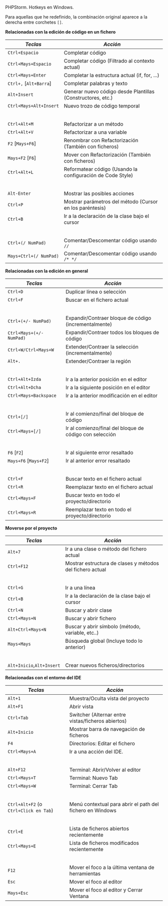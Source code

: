 PHPStorm. Hotkeys en Windows.

Para aquellas que he redefinido, la combinación original aparece a la derecha entre corchetes `[]`.

**Relacionadas con la edición de código en un fichero**   

| *Teclas*                                        | *Acción*                                                   |  
|-------------------------------------------------|----------                                                  |  
| `Ctrl+Espacio`                                  | Completar código                                           |  
| `Ctrl+Mays+Espacio`                             | Completar código (Filtrado al contexto actual)             |  
| `Ctrl+Mays+Enter`                               | Completar la estructura actual (if, for, ...)              |  
| `Ctrl+,` [`Alt+Barra`]                          | Completar palabras y texto                                 |  
| `Alt+Insert`                                    | Generar nuevo código desde Plantillas (Constructores, etc.)|
| `Ctrl+Mays+Alt+Insert`                          | Nuevo trozo de código temporal                             |  
| &nbsp;                                          | &nbsp;                                                     |
|                                                 |                                                            |
| `Ctrl+Alt+M`                                    | Refactorizar a un método                                   |
| `Ctrl+Alt+V`                                    | Refactorizar a una variable                                |
| `F2` [`Mays+F6`]                                | Renombrar con Refactorización (También con ficheros)       |
| `Mays+F2` [`F6`]                                | Mover con Refactorización (También con ficheros)           |
| `Ctrl+Alt+L`                                    | Reformatear código (Usando la configuración de Code Style) |
| &nbsp;                                          | &nbsp;                                                     |
|                                                 |                                                            |
| `Alt-Enter`                                     | Mostrar las posibles acciones                              |  
| `Ctrl+P`                                        | Mostrar parámetros del método (Cursor en los paréntesis)   |
| `Ctrl+B`                                        | Ir a la declaración de la clase bajo el cursor             |
| &nbsp;                                          | &nbsp;                                                     |
|                                                 |                                                            |
| `Ctrl+(/ NumPad)`                               | Comentar/Descomentar código usando `//`                    |
| `Mays+Ctrl+(/ NumPad)`                          | Comentar/Descomentar código usando `/* */`                 |
                                                                                                               
**Relacionadas con la edición en general**                                                                                                    
                                                                                                               
| *Teclas*                                        | *Acción*                                                   |
|-------------------------------------------------|----------                                                  |
| `Ctrl+D`                                        | Duplicar línea o selección                                 |
| `Ctrl+F`                                        | Buscar en el fichero actual                                |
| &nbsp;                                          | &nbsp;                                                     |
|                                                 |                                                            |
| `Ctrl+(+/- NumPad)`                             | Expandir/Contraer bloque de código (incrementalmente)      |  
| `Ctrl+Mays+(+/- NumPad)`                        | Expandir/Contraer todos los bloques de código              |  
| `Ctrl+W/Ctrl+Mays+W`                            | Extender/Contraer la selección (incrementalmente)          |
| `Alt+.`                                         | Extender/Contraer la región                                |
| &nbsp;                                          | &nbsp;                                                     |
|                                                 |                                                            |
| `Ctrl+Alt+Izda`                                 | Ir a la anterior posición en el editor                     |
| `Ctrl+Alt+Dcha`                                 | Ir a la siguiente posición en el editor                    |
| `Ctrl+Mays+Backspace`                           | Ir a la anterior modificación en el editor                 |
| &nbsp;                                          | &nbsp;                                                     |
|                                                 |                                                            |
| `Ctrl+[/]`                                      | Ir al comienzo/final del bloque de código                  |
| `Ctrl+Mays+[/]`                                 | Ir al comienzo/final del bloque de código con selección    |
| &nbsp;                                          | &nbsp;                                                     |
|                                                 |                                                            |
| `F6` [`F2`]                                     | Ir al siguiente error resaltado                            |
| `Mays+F6` [`Mays+F2`]                           | Ir al anterior error resaltado                             |
| &nbsp;                                          | &nbsp;                                                     |
|                                                 |                                                            |
| `Ctrl+F`                                        | Buscar texto en el fichero actual                          |
| `Ctrl+R`                                        | Reemplazar texto en el fichero actual                      |
| `Ctrl+Mays+F`                                   | Buscar texto en todo el proyecto/directorio                |
| `Ctrl+Mays+R`                                   | Reemplazar texto en todo el proyecto/directorio            |
                                                                                                               
**Moverse por el proyecto**                                                                                                   
                                                                                                               
| *Teclas*                                        | *Acción*                                                   |
|-------------------------------------------------|----------                                                  |
| `Alt+7`                                         | Ir a una clase o método del fichero actual                 |
| `Ctrl+F12`                                      | Mostrar estructura de clases y métodos del fichero actual  |
| &nbsp;                                          | &nbsp;                                                     |
|                                                 |                                                            |
| `Ctrl+G`                                        | Ir a una línea                                             |
| `Ctrl+B`                                        | Ir a la declaración de la clase bajo el cursor             |
| `Ctrl+N`                                        | Buscar y abrir clase                                       |
| `Ctrl+Mays+N`                                   | Buscar y abrir fichero                                     |
| `Alt+Ctrl+Mays+N`                               | Buscar y abrir símbolo (método, variable, etc..)           |
| `Mays+Mays`                                     | Búsqueda global (Incluye todo lo anterior)                 |
| &nbsp;                                          | &nbsp;                                                     |
|                                                 |                                                            |
| `Alt+Inicio`,`Alt+Insert`                       | Crear nuevos ficheros/directorios                          |
                                                                                                               
**Relacionadas con el entorno del IDE**                                                                                                   
                                                                                                               
| *Teclas*                                        | *Acción*                                                   |
|-------------------------------------------------|----------                                                  |
| `Alt+1`                                         | Muestra/Oculta vista del proyecto                          |
| `Alt+F1`                                        | Abrir vista                                                |
| `Ctrl+Tab`                                      | Switcher (Alternar entre vistas/ficheros abiertos)         |
| `Alt+Inicio`                                    | Mostrar barra de navegación de ficheros                    |
| `F4`                                            | Directorios: Editar el fichero                             |
| `Ctrl+Mays+A`                                   | Ir a una acción del IDE.                                   |
| &nbsp;                                          | &nbsp;                                                     |
|                                                 |                                                            |
| `Alt+F12`                                       | Terminal: Abrir/Volver al editor                           |
| `Ctrl+Mays+T`                                   | Terminal: Nuevo Tab                                        |
| `Ctrl+Mays+W`                                   | Terminal: Cerrar Tab                                       |
| &nbsp;                                          | &nbsp;                                                     |
|                                                 |                                                            |
| `Ctrl+Alt+F2` (o `Ctrl+Click en Tab`)           | Menú contextual para abrir el path del fichero en Windows  |
| &nbsp;                                          | &nbsp;                                                     |
|                                                 |                                                            |
| `Ctrl+E`                                        | Lista de ficheros abiertos recientemente                   |
| `Ctrl+Mays+E`                                   | Lista de ficheros modificados recientemente                |
| &nbsp;                                          | &nbsp;                                                     |
|                                                 |                                                            |
| `F12`                                           | Mover el foco a la última ventana de herramientas          |
| `Esc`                                           | Mover el foco al editor                                    |
| `Mays+Esc`                                      | Mover el foco al editor y Cerrar Ventana                   |
